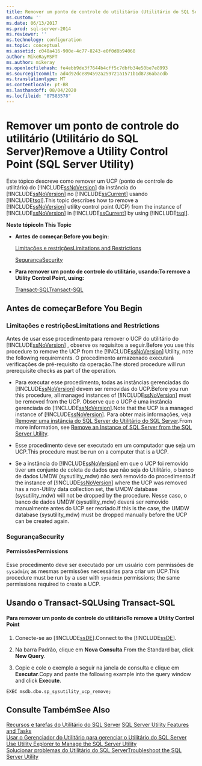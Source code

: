 ```yaml
---
title: Remover um ponto de controle do utilitário (Utilitário do SQL Server) | Microsoft Docs
ms.custom: ''
ms.date: 06/13/2017
ms.prod: sql-server-2014
ms.reviewer: ''
ms.technology: configuration
ms.topic: conceptual
ms.assetid: c048a416-900e-4c77-8243-e0f0d8b94068
author: MikeRayMSFT
ms.author: mikeray
ms.openlocfilehash: fe4ebb9de3f7644b4cff5c7dbfb34e50be7e8993
ms.sourcegitcommit: ad4d92dce894592a259721a1571b1d8736abacdb
ms.translationtype: MT
ms.contentlocale: pt-BR
ms.lasthandoff: 08/04/2020
ms.locfileid: "87583578"
---
```

# <a name="remove-a-utility-control-point-sql-server-utility"></a><span data-ttu-id="392fb-102">Remover um ponto de controle do utilitário (Utilitário do SQL Server)</span><span class="sxs-lookup"><span data-stu-id="392fb-102">Remove a Utility Control Point (SQL Server Utility)</span></span>
  <span data-ttu-id="392fb-103">Este tópico descreve como remover um UCP (ponto de controle do utilitário) do [!INCLUDE[ssNoVersion](../../includes/ssnoversion-md.md)] da instância do [!INCLUDE[ssNoVersion](../../includes/ssnoversion-md.md)] no [!INCLUDE[ssCurrent](../../includes/sscurrent-md.md)] usando [!INCLUDE[tsql](../../includes/tsql-md.md)].</span><span class="sxs-lookup"><span data-stu-id="392fb-103">This topic describes how to remove a [!INCLUDE[ssNoVersion](../../includes/ssnoversion-md.md)] utility control point (UCP) from the instance of [!INCLUDE[ssNoVersion](../../includes/ssnoversion-md.md)] in [!INCLUDE[ssCurrent](../../includes/sscurrent-md.md)] by using [!INCLUDE[tsql](../../includes/tsql-md.md)].</span></span>  
  
 <span data-ttu-id="392fb-104">**Neste tópico**</span><span class="sxs-lookup"><span data-stu-id="392fb-104">**In This Topic**</span></span>  
  
-   <span data-ttu-id="392fb-105">**Antes de começar:**</span><span class="sxs-lookup"><span data-stu-id="392fb-105">**Before you begin:**</span></span>  
  
     [<span data-ttu-id="392fb-106">Limitações e restrições</span><span class="sxs-lookup"><span data-stu-id="392fb-106">Limitations and Restrictions</span></span>](#Restrictions)  
  
     [<span data-ttu-id="392fb-107">Segurança</span><span class="sxs-lookup"><span data-stu-id="392fb-107">Security</span></span>](#Security)  
  
-   <span data-ttu-id="392fb-108">**Para remover um ponto de controle do utilitário, usando:**</span><span class="sxs-lookup"><span data-stu-id="392fb-108">**To remove a Utility Control Point, using:**</span></span>  
  
     [<span data-ttu-id="392fb-109">Transact-SQL</span><span class="sxs-lookup"><span data-stu-id="392fb-109">Transact-SQL</span></span>](#TsqlProcedure)  
  
##  <a name="before-you-begin"></a><a name="BeforeYouBegin"></a> <span data-ttu-id="392fb-110">Antes de começar</span><span class="sxs-lookup"><span data-stu-id="392fb-110">Before You Begin</span></span>  
  
###  <a name="limitations-and-restrictions"></a><a name="Restrictions"></a> <span data-ttu-id="392fb-111">Limitações e restrições</span><span class="sxs-lookup"><span data-stu-id="392fb-111">Limitations and Restrictions</span></span>  
 <span data-ttu-id="392fb-112">Antes de usar esse procedimento para remover o UCP do utilitário do [!INCLUDE[ssNoVersion](../../includes/ssnoversion-md.md)] , observe os requisitos a seguir.</span><span class="sxs-lookup"><span data-stu-id="392fb-112">Before you use this procedure to remove the UCP from the [!INCLUDE[ssNoVersion](../../includes/ssnoversion-md.md)] Utility, note the following requirements.</span></span> <span data-ttu-id="392fb-113">O procedimento armazenado executará verificações de pré-requisito da operação.</span><span class="sxs-lookup"><span data-stu-id="392fb-113">The stored procedure will run prerequisite checks as part of the operation.</span></span>  
  
-   <span data-ttu-id="392fb-114">Para executar esse procedimento, todas as instâncias gerenciadas do [!INCLUDE[ssNoVersion](../../includes/ssnoversion-md.md)] devem ser removidas do UCP.</span><span class="sxs-lookup"><span data-stu-id="392fb-114">Before you run this procedure, all managed instances of [!INCLUDE[ssNoVersion](../../includes/ssnoversion-md.md)] must be removed from the UCP.</span></span> <span data-ttu-id="392fb-115">Observe que o UCP é uma instância gerenciada do [!INCLUDE[ssNoVersion](../../includes/ssnoversion-md.md)].</span><span class="sxs-lookup"><span data-stu-id="392fb-115">Note that the UCP is a managed instance of [!INCLUDE[ssNoVersion](../../includes/ssnoversion-md.md)].</span></span> <span data-ttu-id="392fb-116">Para obter mais informações, veja [Remover uma instância do SQL Server do Utilitário do SQL Server](remove-an-instance-of-sql-server-from-the-sql-server-utility.md).</span><span class="sxs-lookup"><span data-stu-id="392fb-116">From more information, see [Remove an Instance of SQL Server from the SQL Server Utility](remove-an-instance-of-sql-server-from-the-sql-server-utility.md).</span></span>  
  
-   <span data-ttu-id="392fb-117">Esse procedimento deve ser executado em um computador que seja um UCP.</span><span class="sxs-lookup"><span data-stu-id="392fb-117">This procedure must be run on a computer that is a UCP.</span></span>  
  
-   <span data-ttu-id="392fb-118">Se a instância do [!INCLUDE[ssNoVersion](../../includes/ssnoversion-md.md)] em que o UCP foi removido tiver um conjunto de coleta de dados que não seja do Utilitário, o banco de dados UMDW (sysutility_mdw) não será removido do procedimento.</span><span class="sxs-lookup"><span data-stu-id="392fb-118">If the instance of [!INCLUDE[ssNoVersion](../../includes/ssnoversion-md.md)] where the UCP was removed has a non-Utility data collection set, the UMDW database (sysutility_mdw) will not be dropped by the procedure.</span></span> <span data-ttu-id="392fb-119">Nesse caso, o banco de dados UMDW (sysutility_mdw) deverá ser removido manualmente antes do UCP ser recriado.</span><span class="sxs-lookup"><span data-stu-id="392fb-119">If this is the case, the UMDW database (sysutility_mdw) must be dropped manually before the UCP can be created again.</span></span>  
  
###  <a name="security"></a><a name="Security"></a> <span data-ttu-id="392fb-120">Segurança</span><span class="sxs-lookup"><span data-stu-id="392fb-120">Security</span></span>  
  
####  <a name="permissions"></a><a name="Permissions"></a> <span data-ttu-id="392fb-121">Permissões</span><span class="sxs-lookup"><span data-stu-id="392fb-121">Permissions</span></span>  
 <span data-ttu-id="392fb-122">Esse procedimento deve ser executado por um usuário com permissões de `sysadmin`; as mesmas permissões necessárias para criar um UCP.</span><span class="sxs-lookup"><span data-stu-id="392fb-122">This procedure must be run by a user with `sysadmin` permissions; the same permissions required to create a UCP.</span></span>  
  
##  <a name="using-transact-sql"></a><a name="TsqlProcedure"></a> <span data-ttu-id="392fb-123">Usando o Transact-SQL</span><span class="sxs-lookup"><span data-stu-id="392fb-123">Using Transact-SQL</span></span>  
  
#### <a name="to-remove-a-utility-control-point"></a><span data-ttu-id="392fb-124">Para remover um ponto de controle do utilitário</span><span class="sxs-lookup"><span data-stu-id="392fb-124">To remove a Utility Control Point</span></span>  
  
1.  <span data-ttu-id="392fb-125">Conecte-se ao [!INCLUDE[ssDE](../../includes/ssde-md.md)].</span><span class="sxs-lookup"><span data-stu-id="392fb-125">Connect to the [!INCLUDE[ssDE](../../includes/ssde-md.md)].</span></span>  
  
2.  <span data-ttu-id="392fb-126">Na barra Padrão, clique em **Nova Consulta**.</span><span class="sxs-lookup"><span data-stu-id="392fb-126">From the Standard bar, click **New Query**.</span></span>  
  
3.  <span data-ttu-id="392fb-127">Copie e cole o exemplo a seguir na janela de consulta e clique em **Executar**.</span><span class="sxs-lookup"><span data-stu-id="392fb-127">Copy and paste the following example into the query window and click **Execute**.</span></span>  
  
```  
EXEC msdb.dbo.sp_sysutility_ucp_remove;  
```  
  
## <a name="see-also"></a><span data-ttu-id="392fb-128">Consulte Também</span><span class="sxs-lookup"><span data-stu-id="392fb-128">See Also</span></span>  
 <span data-ttu-id="392fb-129">[Recursos e tarefas do Utilitário do SQL Server](sql-server-utility-features-and-tasks.md) </span><span class="sxs-lookup"><span data-stu-id="392fb-129">[SQL Server Utility Features and Tasks](sql-server-utility-features-and-tasks.md) </span></span>  
 <span data-ttu-id="392fb-130">[Usar o Gerenciador do Utilitário para gerenciar o Utilitário do SQL Server](use-utility-explorer-to-manage-the-sql-server-utility.md) </span><span class="sxs-lookup"><span data-stu-id="392fb-130">[Use Utility Explorer to Manage the SQL Server Utility](use-utility-explorer-to-manage-the-sql-server-utility.md) </span></span>  
 [<span data-ttu-id="392fb-131">Solucionar problemas do Utilitário do SQL Server</span><span class="sxs-lookup"><span data-stu-id="392fb-131">Troubleshoot the SQL Server Utility</span></span>](../../database-engine/troubleshoot-the-sql-server-utility.md)  
  
  
